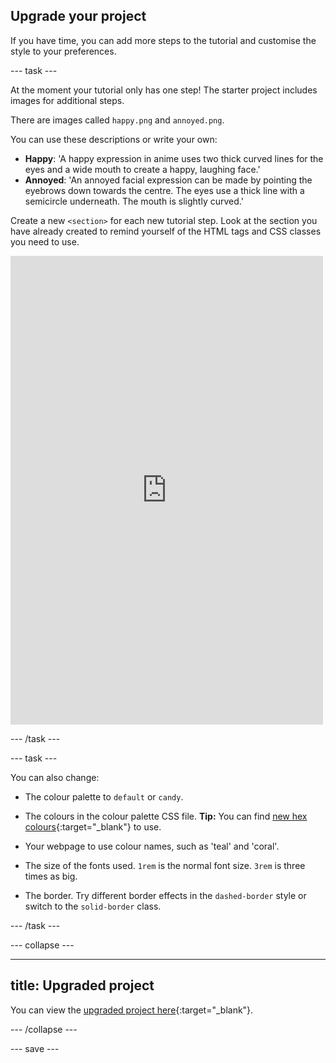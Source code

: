 ## Upgrade your project

<div style="display: flex; flex-wrap: wrap">
<div style="flex-basis: 200px; flex-grow: 1; margin-right: 15px;">
If you have time, you can add more steps to the tutorial and customise the style to your preferences. 
</div>
</div>

--- task ---

At the moment your tutorial only has one step! The starter project includes images for additional steps.

There are images called `happy.png` and `annoyed.png`.

You can use these descriptions or write your own:

+ **Happy**: 'A happy expression in anime uses two thick curved lines for the eyes and a wide mouth to create a happy, laughing face.'
+ **Annoyed**: 'An annoyed facial expression can be made by pointing the eyebrows down towards the centre. The eyes use a thick line with a semicircle underneath. The mouth is slightly curved.'

Create a new `<section>` for each new tutorial step. Look at the section you have already created to remind yourself of the HTML tags and CSS classes you need to use.

<div>
<iframe src="https://editor.raspberrypi.org/en/embed/viewer/anime-expressions-step-8" width="500" height="750" frameborder="0" marginwidth="0" marginheight="0" allowfullscreen> </iframe>

</div>

--- /task ---

--- task ---

You can also change:

+ The colour palette to `default` or `candy`.

+ The colours in the colour palette CSS file. **Tip:** You can find [new hex colours](https://rpf.io/colours){:target="_blank"} to use.

+ Your webpage to use colour names, such as 'teal' and 'coral'.

+ The size of the fonts used. `1rem` is the normal font size. `3rem` is three times as big.

+ The border. Try different border effects in the `dashed-border` style or switch to the `solid-border` class.

--- /task ---

--- collapse ---

---
title: Upgraded project
---

You can view the [upgraded project here](https://editor.raspberrypi.org/en/projects/anime-expressions-step-8){:target="_blank"}.

--- /collapse ---

--- save ---
